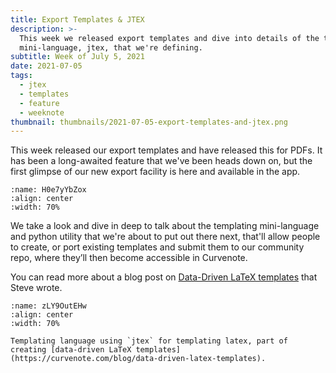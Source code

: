 ```yaml
---
title: Export Templates & JTEX
description: >-
  This week we released export templates and dive into details of the templating
  mini-language, jtex, that we're defining.
subtitle: Week of July 5, 2021
date: 2021-07-05
tags:
  - jtex
  - templates
  - feature
  - weeknote
thumbnail: thumbnails/2021-07-05-export-templates-and-jtex.png
---
```


This week released our export templates and have released this for PDFs. It has been a long-awaited feature that we've been heads down on, but the first glimpse of our new export facility is here and available in the app.

```{figure} images/GTGiJ4YqK38DEbx5hX9m-EJ2usc4pvd43ZuaUSCgK-v1.png
:name: H0e7yYbZox
:align: center
:width: 70%
```

We take a look and dive in deep to talk about the templating mini-language and python utility that we're about to put out there next, that'll allow people to create, or port existing templates and submit them to our community repo, where they’ll then become accessible in Curvenote.

You can read more about a blog post on [Data-Driven LaTeX templates](https://curvenote.com/blog/data-driven-latex-templates) that Steve wrote.

```{figure} images/GTGiJ4YqK38DEbx5hX9m-VYkOyAVqcg3822SpmvRD-v1.png
:name: zLY9OutEHw
:align: center
:width: 70%

Templating language using `jtex` for templating latex, part of creating [data-driven LaTeX templates](https://curvenote.com/blog/data-driven-latex-templates).
```
